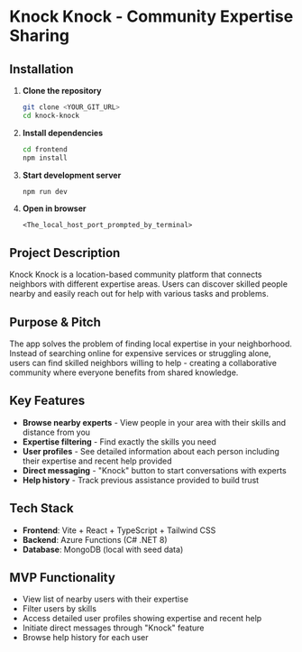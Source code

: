 # Knock Knock - Community Expertise Sharing

## Installation

1. **Clone the repository**
   ```bash
   git clone <YOUR_GIT_URL>
   cd knock-knock
   ```

2. **Install dependencies**
   ```bash
   cd frontend
   npm install
   ```

3. **Start development server**
   ```bash
   npm run dev
   ```

4. **Open in browser**
   ```
   <The_local_host_port_prompted_by_terminal>
   ```

## Project Description

Knock Knock is a location-based community platform that connects neighbors with different expertise areas. Users can discover skilled people nearby and easily reach out for help with various tasks and problems.

## Purpose & Pitch

The app solves the problem of finding local expertise in your neighborhood. Instead of searching online for expensive services or struggling alone, users can find skilled neighbors willing to help - creating a collaborative community where everyone benefits from shared knowledge.

## Key Features

- **Browse nearby experts** - View people in your area with their skills and distance from you
- **Expertise filtering** - Find exactly the skills you need
- **User profiles** - See detailed information about each person including their expertise and recent help provided
- **Direct messaging** - "Knock" button to start conversations with experts
- **Help history** - Track previous assistance provided to build trust

## Tech Stack

- **Frontend**: Vite + React + TypeScript + Tailwind CSS
- **Backend**: Azure Functions (C# .NET 8)
- **Database**: MongoDB (local with seed data)

## MVP Functionality

- View list of nearby users with their expertise
- Filter users by skills
- Access detailed user profiles showing expertise and recent help
- Initiate direct messages through "Knock" feature
- Browse help history for each user